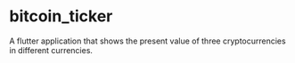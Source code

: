 # bitcoin_ticker

A flutter application that shows the present value of three cryptocurrencies in different currencies.
